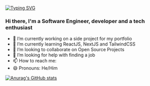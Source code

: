  [![Typing SVG](https://readme-typing-svg.herokuapp.com/?center=true&lines=Welcome+to+Navid's+github+profile)](https://git.io/typing-svg)
  ### Hi there, I'm a Software Engineer, developer and a tech enthusiast 



- 🔭 I’m currently working on a side project for my portfolio
- 🌱 I’m currently learning ReactJS, NextJS and TailwindCSS
- 👯 I’m looking to collaborate on Open Source Projects
- 🤔 I’m looking for help with finding a job
- 📫 How to reach me:  
- 😄 Pronouns: He/Him

[![Anurag's GitHub stats](https://github-readme-stats.vercel.app/api?username=Nvd09&count_private=true&hide=contribs,stars&show_icons=true&theme=tokyonight)](https://github.com/anuraghazra/github-readme-stats)
<!-- 
[![Top Langs](https://github-readme-stats.vercel.app/api/top-langs/?username=nvd09&count_private=true&langs_count=8&layout=compact)](https://github.com/anuraghazra/github-readme-stats)
 -->
